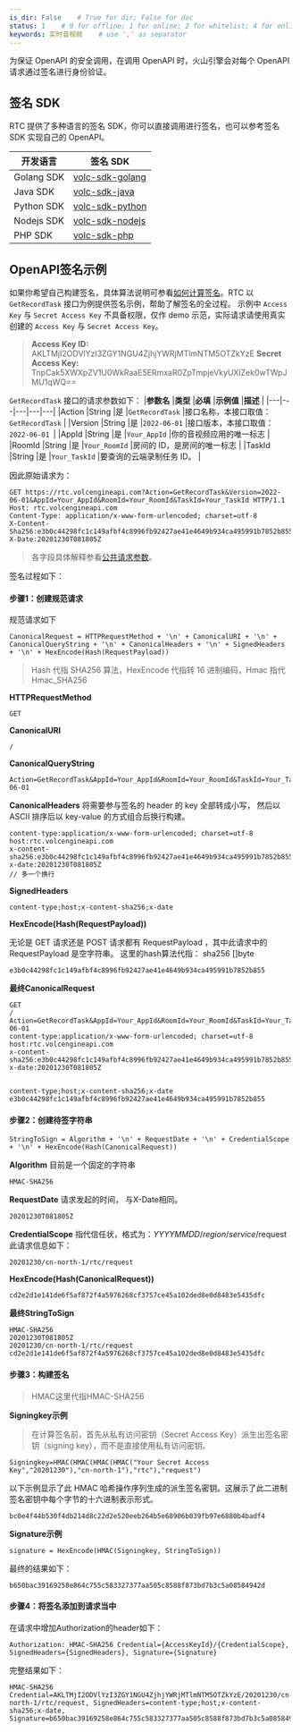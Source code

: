 ```yaml
---
is_dir: False    # True for dir; False for doc
status: 1    # 0 for offline; 1 for online; 2 for whitelist; 4 for online but hidden in TOC
keywords: 实时音视频    # use ',' as separator
---
```


为保证 OpenAPI 的安全调用，在调用 OpenAPI 时，火山引擎会对每个 OpenAPI 请求通过签名进行身份验证。
## 签名 SDK
RTC 提供了多种语言的签名 SDK，你可以直接调用进行签名，也可以参考签名 SDK 实现自己的 OpenAPI。

|开发语言 |签名 SDK |
|---|---|
|Golang SDK |[volc-sdk-golang](https://github.com/volcengine/volc-sdk-golang) |
|Java SDK |[volc-sdk-java](https://github.com/volcengine/volc-sdk-java) |
|Python SDK |[volc-sdk-python](https://github.com/volcengine/volc-sdk-python) |
|Nodejs SDK |[volc-sdk-nodejs](https://github.com/volcengine/volc-sdk-nodejs) |
|PHP SDK |[volc-sdk-php](https://github.com/volcengine/volc-sdk-php) |

## OpenAPI签名示例

如果你希望自己构建签名，具体算法说明可参看[如何计算签名](https://www.volcengine.com/docs/6369/67269)。RTC 以 `GetRecordTask` 接口为例提供签名示例，帮助了解签名的全过程。
示例中 `Access Key` 与 `Secret Access Key` 不具备权限，仅作 demo 示范，实际请求请使用真实创建的 `Access Key` 与 `Secret Access Key`。

> **Access Key ID:** 
> AKLTMjI2ODVlYzI3ZGY1NGU4ZjhjYWRjMTlmNTM5OTZkYzE
> **Secret Access Key:** 
> TnpCak5XWXpZV1U0WkRaaE5ERmxaR0ZpTmpjeVkyUXlZek0wTWpJMU1qWQ==

`GetRecordTask` 接口的请求参数如下：
|**参数名** |**类型** |**必填** |**示例值** |**描述** |
|---|---|---|---|---|
|Action |String |是 |`GetRecordTask` |接口名称，本接口取值：`GetRecordTask` |
|Version |String |是 |`2022-06-01` |接口版本，本接口取值：`2022-06-01 `|
|AppId |String |是 |`Your_AppId` |你的音视频应用的唯一标志 |
|RoomId |String |是 |`Your_RoomId` |房间的 ID，是房间的唯一标志 |
|TaskId |String |是 |`Your_TaskId` |要查询的云端录制任务 ID。 |

因此原始请求为：

```
GET https://rtc.volcengineapi.com?Action=GetRecordTask&Version=2022-06-01&AppId=Your_AppId&RoomId=Your_RoomId&TaskId=Your_TaskId HTTP/1.1
Host: rtc.volcengineapi.com
Content-Type: application/x-www-form-urlencoded; charset=utf-8
X-Content-Sha256:e3b0c44298fc1c149afbf4c8996fb92427ae41e4649b934ca495991b7852b855
X-Date:20201230T081805Z
```

> 各字段具体解释参看[公共请求参数](1178321)。

签名过程如下：

#### **步骤1：创建规范请求**

规范请求如下

```
CanonicalRequest = HTTPRequestMethod + '\n' + CanonicalURI + '\n' + CanonicalQueryString + '\n' + CanonicalHeaders + '\n' + SignedHeaders + '\n' + HexEncode(Hash(RequestPayload))
```

> Hash 代指 SHA256 算法，HexEncode 代指转 16 进制编码，Hmac 指代 Hmac\_SHA256

**HTTPRequestMethod**

```
GET
```

**CanonicalURI**

```
/
```

**CanonicalQueryString**

```
Action=GetRecordTask&AppId=Your_AppId&RoomId=Your_RoomId&TaskId=Your_TaskId&Version=2022-06-01
```

**CanonicalHeaders**
将需要参与签名的 header 的 key 全部转成小写， 然后以 ASCII 排序后以 key-value 的方式组合后换行构建。

```
content-type:application/x-www-form-urlencoded; charset=utf-8
host:rtc.volcengineapi.com
x-content-sha256:e3b0c44298fc1c149afbf4c8996fb92427ae41e4649b934ca495991b7852b855
x-date:20201230T081805Z
// 多一个换行
```

**SignedHeaders**

```
content-type;host;x-content-sha256;x-date
```

**HexEncode(Hash(RequestPayload))**

无论是 GET 请求还是 POST 请求都有 RequestPayload ，其中此请求中的 RequestPayload 是空字符串。
这里的hash算法代指： sha256 \[\]byte

```
e3b0c44298fc1c149afbf4c8996fb92427ae41e4649b934ca495991b7852b855
```

**最终CanonicalRequest**

```
GET
/
Action=GetRecordTask&AppId=Your_AppId&RoomId=Your_RoomId&TaskId=Your_TaskId&Version=2022-06-01
content-type:application/x-www-form-urlencoded; charset=utf-8
host:rtc.volcengineapi.com
x-content-sha256:e3b0c44298fc1c149afbf4c8996fb92427ae41e4649b934ca495991b7852b855
x-date:20201230T081805Z


content-type;host;x-content-sha256;x-date
e3b0c44298fc1c149afbf4c8996fb92427ae41e4649b934ca495991b7852b855
```

#### **步骤2：创建待签字符串**

```
StringToSign = Algorithm + '\n' + RequestDate + '\n' + CredentialScope + '\n' + HexEncode(Hash(CanonicalRequest))
```

**Algorithm**
目前是一个固定的字符串

```
HMAC-SHA256
```

**RequestDate**
请求发起的时间， 与X-Date相同。

```
20201230T081805Z
```

**CredentialScope**
指代信任状，格式为：*YYYYMMDD*/*region*/*service*/request
此请求信息如下：

```
20201230/cn-north-1/rtc/request
```

**HexEncode(Hash(CanonicalRequest))**

```
cd2e2d1e141de6f5af872f4a5976268cf3757ce45a102ded8e0d8483e5435dfc
```

**最终StringToSign**

```
HMAC-SHA256
20201230T081805Z
20201230/cn-north-1/rtc/request
cd2e2d1e141de6f5af872f4a5976268cf3757ce45a102ded8e0d8483e5435dfc
```

#### **步骤3：构建签名**

> HMAC这里代指HMAC-SHA256

**Signingkey示例**

> 在计算签名前，首先从私有访问密钥（Secret Access Key）派生出签名密钥（signing key），而不是直接使用私有访问密钥。

```
Signingkey=HMAC(HMAC(HMAC(HMAC("Your Secret Access Key","20201230"),"cn-north-1"),"rtc"),"request")
```

以下示例显示了此 HMAC 哈希操作序列生成的派生签名密钥。这展示了此二进制签名密钥中每个字节的十六进制表示形式。

```
bc0e4f44b530f4db214d8c22d2e520eeb264b5e68906b039fb97e6880b4badf4
```

**Signature示例**

```
signature = HexEncode(HMAC(Signingkey, StringToSign))
```

最终的结果如下：

```
b650bac39169258e864c755c583327377aa505c8588f873bd7b3c5a08584942d
```

#### **步骤4：将签名添加到请求当中**

在请求中增加Authorization的header如下：

```
Authorization: HMAC-SHA256 Credential={AccessKeyId}/{CredentialScope}, SignedHeaders={SignedHeaders}, Signature={Signature}
```

完整结果如下：

```
HMAC-SHA256 Credential=AKLTMjI2ODVlYzI3ZGY1NGU4ZjhjYWRjMTlmNTM5OTZkYzE/20201230/cn-north-1/rtc/request, SignedHeaders=content-type;host;x-content-sha256;x-date, Signature=b650bac39169258e864c755c583327377aa505c8588f873bd7b3c5a08584942d
```

<br>
